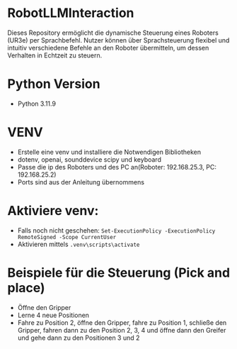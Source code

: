 # RobotLLMInteraction
Dieses Repository ermöglicht die dynamische Steuerung eines Roboters (UR3e) per Sprachbefehl. Nutzer können über Sprachsteuerung flexibel und intuitiv verschiedene Befehle an den Roboter übermitteln, um dessen Verhalten in Echtzeit zu steuern.

# Python Version
- Python 3.11.9

# VENV
- Erstelle eine venv und installiere die Notwendigen Bibliotheken
- dotenv, openai, sounddevice scipy und keyboard
- Passe die ip des Roboters und des PC an(Roboter: 192.168.25.3, PC: 192.168.25.2)
- Ports sind aus der Anleitung übernommens

# Aktiviere venv:
- Falls noch nicht geschehen: ```Set-ExecutionPolicy -ExecutionPolicy RemoteSigned -Scope CurrentUser ```
- Aktivieren mittels ```.venv\scripts\activate ```

# Beispiele für die Steuerung (Pick and place)
- Öffne den Gripper
- Lerne 4 neue Positionen
- Fahre zu Position 2, öffne den Gripper, fahre zu Position 1, schließe den Gripper, fahren dann zu den Position 2, 3, 4 und öffne dann den Greifer und gehe dann zu den Positionen 3 und 2